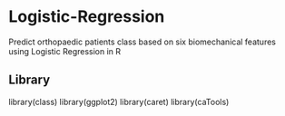 # Logistic-Regression
Predict orthopaedic patients class based on six biomechanical features using Logistic Regression in R

## Library
library(class)
library(ggplot2)
library(caret)
library(caTools)



